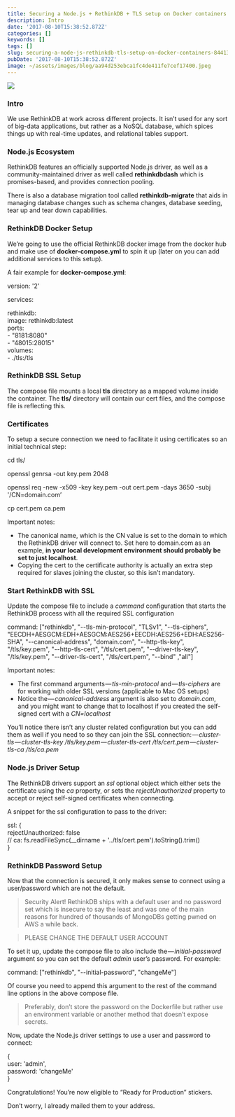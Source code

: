 ```yaml
---
title: Securing a Node.js + RethinkDB + TLS setup on Docker containers
description: Intro
date: '2017-08-10T15:38:52.872Z'
categories: []
keywords: []
tags: []
slug: securing-a-node-js-rethinkdb-tls-setup-on-docker-containers-84413d32dd39
pubDate: '2017-08-10T15:38:52.872Z'
image: ~/assets/images/blog/aa94d253ebca1fc4de411fe7cef17400.jpeg
---
```


![](/images/blog/1__C64ZrPVIob7heHW9At28Dw.jpeg)

### Intro

We use RethinkDB at work across different projects. It isn’t used for any sort of big-data applications, but rather as a NoSQL database, which spices things up with real-time updates, and relational tables support.

### Node.js Ecosystem

RethinkDB features an officially supported Node.js driver, as well as a community-maintained driver as well called **rethinkdbdash** which is promises-based, and provides connection pooling.

There is also a database migration tool called **rethinkdb-migrate** that aids in managing database changes such as schema changes, database seeding, tear up and tear down capabilities.

### RethinkDB Docker Setup

We’re going to use the official RethinkDB docker image from the docker hub and make use of **docker-compose.yml** to spin it up (later on you can add additional services to this setup).

A fair example for **docker-compose.yml**:

version: '2'

services:

  rethinkdb:  
    image: rethinkdb:latest  
    ports:  
      - "8181:8080"  
      - "48015:28015"  
    volumes:  
      - ./tls:/tls

### RethinkDB SSL Setup

The compose file mounts a local **tls** directory as a mapped volume inside the container. The **tls/** directory will contain our cert files, and the compose file is reflecting this.

### Certificates

To setup a secure connection we need to facilitate it using certificates so an initial technical step:

cd tls/

openssl genrsa -out key.pem 2048

openssl req -new -x509 -key key.pem -out cert.pem -days 3650 -subj '/CN=domain.com’

cp cert.pem ca.pem

Important notes:

*   The canonical name, which is the CN value is set to the domain to which the RethinkDB driver will connect to. Set here to domain.com as an example, **in your local development environment should probably be set to just localhost**.
*   Copying the cert to the certificate authority is actually an extra step required for slaves joining the cluster, so this isn’t mandatory.

### Start RethinkDB with SSL

Update the compose file to include a _command_ configuration that starts the RethinkDB process with all the required SSL configuration

command: \["rethinkdb", "--tls-min-protocol", "TLSv1", "--tls-ciphers", "EECDH+AESGCM:EDH+AESGCM:AES256+EECDH:AES256+EDH:AES256-SHA", "--canonical-address", "domain.com", "--http-tls-key", "/tls/key.pem", "--http-tls-cert", "/tls/cert.pem", "--driver-tls-key", "/tls/key.pem", "--driver-tls-cert", "/tls/cert.pem", "--bind" ,"all"\]

Important notes:

*   The first command arguments — _tls-min-protocol_ and _— tls-ciphers_ are for working with older SSL versions (applicable to Mac OS setups)
*   Notice the _— canonical-address_ argument is also set to _domain.com_, and you might want to change that to localhost if you created the self-signed cert with a _CN=localhost_

You’ll notice there isn’t any cluster related configuration but you can add them as well if you need to so they can join the SSL connection: _— cluster-tls — cluster-tls-key /tls/key.pem — cluster-tls-cert /tls/cert.pem — cluster-tls-ca /tls/ca.pem_

### Node.js Driver Setup

The RethinkDB drivers support an _ssl_ optional object which either sets the certificate using the _ca_ property, or sets the _rejectUnauthorized_ property to accept or reject self-signed certificates when connecting.

A snippet for the ssl configuration to pass to the driver:

ssl: {  
  rejectUnauthorized: false  
  // ca: fs.readFileSync(\_\_dirname + '../tls/cert.pem').toString().trim()  
}

### RethinkDB Password Setup

Now that the connection is secured, it only makes sense to connect using a user/password which are not the default.

> Security Alert! RethinkDB ships with a default user and no password set which is insecure to say the least and was one of the main reasons for hundred of thousands of MongoDBs getting pwned on AWS a while back.

> PLEASE CHANGE THE DEFAULT USER ACCOUNT

To set it up, update the compose file to also include the _— initial-password_ argument so you can set the default _admin_ user’s password. For example:

command: \["rethinkdb", "--initial-password", "changeMe"\]

Of course you need to append this argument to the rest of the command line options in the above compose file.

> Preferably, don’t store the password on the Dockerfile but rather use an environment variable or another method that doesn’t expose secrets.

Now, update the Node.js driver settings to use a user and password to connect:

{  
  user: 'admin',  
  password: 'changeMe'  
}

Congratulations! You’re now eligible to “Ready for Production” stickers.

Don’t worry, I already mailed them to your address.